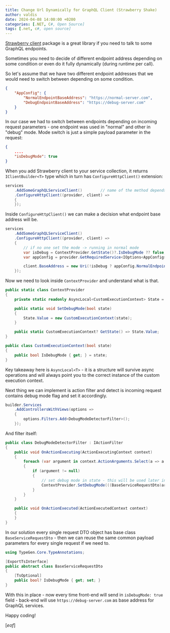 ```yaml
---
title: Change Url Dynamically for GraphQL Client (Strawberry Shake)
author: valdis
date: 2024-04-08 14:00:00 +0200
categories: [.NET, C#, Open Source]
tags: [.net, c#, open source]
---
```


[Strawberry client](https://strawberry.rocks/) package is a great library if you need to talk to some GraphQL endpoints.

Sometimes you need to decide of different endpoint address depending on some condition or even do it fully dynamically (during runtime per call).

So let's assume that we have two different endpoint addresses that we would need to switch between depending on some condition.

```json
{
    "AppConfig": {
        "NormalEndpointBaseAddress": "https://normal-server.com",
        "DebugEndpointBaseAddress": "https://debug-server.com"
    }
}
```

In our case we had to switch between endpoints depending on incoming request parameters - one endpoint was used in "normal" and other in "debug" mode.
Mode switch is just a simple payload parameter in the request:

```json
{
    ....
    "isDebugMode": true
}
```

When you add Strawberry client to your service collection, it returns `IClientBuilder<T>` type which in turn has `ConfigureHttpClient()` extension:

```csharp
services
    .AddSomeGraphQLServiceClient()        // name of the method depends on the Strawberry config for your service
    .ConfigureHttpClient((provider, client) =>
    {
    });
```

Inside `ConfigureHttpClient()` we can make a decision what endpoint base address will be.

```csharp
services
    .AddSomeGraphQLServiceClient()
    .ConfigureHttpClient((provider, client) =>
    {
        // if no one set the mode -> running in normal mode
        var isDebug = ContextProvider.GetState()?.IsDebugMode ?? false;
        var appConfig = provider.GetRequiredService<IOptions<AppConfig>>().Value;

        client.BaseAddress = new Uri(!isDebug ? appConfig.NormalEndpointBaseAddress : appConfig.DebugEndpointBaseAddress);
    });
```

Now we need to look inside `ContextProvider` and understand what is that.

```csharp
public static class ContextProvider
{
    private static readonly AsyncLocal<CustomExecutionContext> State = new();

    public static void SetDebugMode(bool state)
    {
        State.Value = new CustomExecutionContext(state);
    }

    public static CustomExecutionContext? GetState() => State.Value;
}

public class CustomExecutionContext(bool state)
{
    public bool IsDebugMode { get; } = state;
}
```

Key takeaway here is `AsyncLocal<T>` - it is a structure will survive async operations and will always point you to the correct instance of the custom execution context.

Next thing we can implement is action filter and detect is incoming request contains debug mode flag and set it accordingly.

```csharp
builder.Services
    .AddControllersWithViews(options =>
    {
        options.Filters.Add<DebugModeDetectorFilter>();
    });
```

And filter itself:

```csharp
public class DebugModeDetectorFilter : IActionFilter
{
    public void OnActionExecuting(ActionExecutingContext context)
    {
        foreach (var argument in context.ActionArguments.Select(a => a.Value).Where(v => v is BaseServiceRequestDto))
        {
            if (argument != null)
            {
                // set debug mode in state - this will be used later in Strawberry HttpClient configuration to set correct service base address
                ContextProvider.SetDebugMode(((BaseServiceRequestDto)argument).IsDebugMode ?? false);
            }
        }
    }

    public void OnActionExecuted(ActionExecutedContext context)
    {
    }
}
```

In our solution every single request DTO object has base class `BaseServiceRequestDto` - then we can reuse the same common payload parameters for every single request if we need to.

```csharp
using TypeGen.Core.TypeAnnotations;

[ExportTsInterface]
public abstract class BaseServiceRequestDto
{
    [TsOptional]
    public bool? IsDebugMode { get; set; }
}
```

With this in place - now every time front-end will send in `isDebugMode: true` field - back-end will use `https://debug-server.com` as base address for GraphQL services.

Happy coding!

[*eof*]
